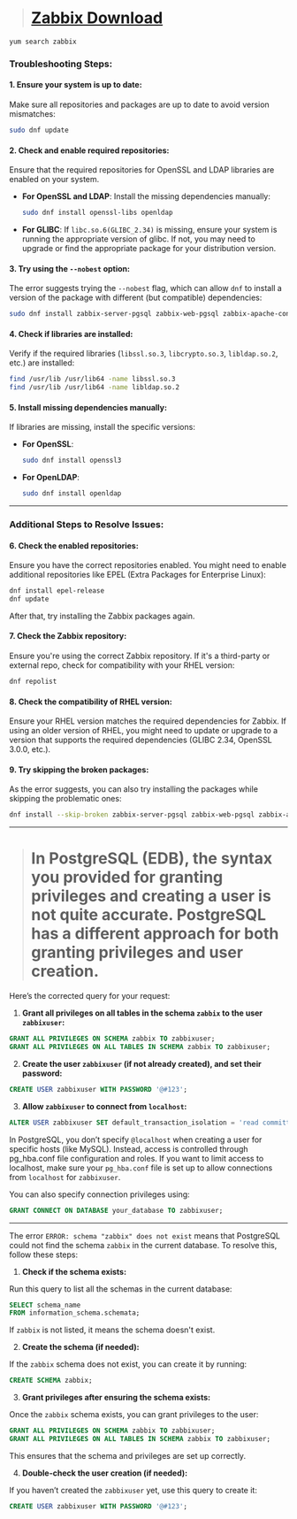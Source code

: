 > # [Zabbix Download](https://www.zabbix.com/download?zabbix=6.0&os_distribution=red_hat_enterprise_linux&os_version=9&components=server_frontend_agent&db=pgsql&ws=apache)

```
yum search zabbix
```

### Troubleshooting Steps:

#### 1. **Ensure your system is up to date**:
Make sure all repositories and packages are up to date to avoid version mismatches:
```bash
sudo dnf update
```

#### 2. **Check and enable required repositories**:
Ensure that the required repositories for OpenSSL and LDAP libraries are enabled on your system.

- **For OpenSSL and LDAP**:
  Install the missing dependencies manually:
  ```bash
  sudo dnf install openssl-libs openldap
  ```

- **For GLIBC**:
  If `libc.so.6(GLIBC_2.34)` is missing, ensure your system is running the appropriate version of glibc. If not, you may need to upgrade or find the appropriate package for your distribution version.

#### 3. **Try using the `--nobest` option**:
The error suggests trying the `--nobest` flag, which can allow `dnf` to install a version of the package with different (but compatible) dependencies:
```bash
sudo dnf install zabbix-server-pgsql zabbix-web-pgsql zabbix-apache-conf zabbix-sql-scripts zabbix-selinux-policy zabbix-agent --nobest
```

#### 4. **Check if libraries are installed**:
Verify if the required libraries (`libssl.so.3`, `libcrypto.so.3`, `libldap.so.2`, etc.) are installed:
```bash
find /usr/lib /usr/lib64 -name libssl.so.3
find /usr/lib /usr/lib64 -name libldap.so.2
```

#### 5. **Install missing dependencies manually**:
If libraries are missing, install the specific versions:
- **For OpenSSL**:
  ```bash
  sudo dnf install openssl3
  ```

- **For OpenLDAP**:
  ```bash
  sudo dnf install openldap
  ```

---

### Additional Steps to Resolve Issues:

#### 6. **Check the enabled repositories**:
Ensure you have the correct repositories enabled. You might need to enable additional repositories like EPEL (Extra Packages for Enterprise Linux):
```bash
dnf install epel-release
dnf update
```
After that, try installing the Zabbix packages again.

#### 7. **Check the Zabbix repository**:
Ensure you're using the correct Zabbix repository. If it's a third-party or external repo, check for compatibility with your RHEL version:
```bash
dnf repolist
```

#### 8. **Check the compatibility of RHEL version**:
Ensure your RHEL version matches the required dependencies for Zabbix. If using an older version of RHEL, you might need to update or upgrade to a version that supports the required dependencies (GLIBC 2.34, OpenSSL 3.0.0, etc.).

#### 9. **Try skipping the broken packages**:
As the error suggests, you can also try installing the packages while skipping the problematic ones:
```bash
dnf install --skip-broken zabbix-server-pgsql zabbix-web-pgsql zabbix-apache-conf zabbix-sql-scripts zabbix-selinux-policy zabbix-agent
```

<hr>


> # In PostgreSQL (EDB), the syntax you provided for granting privileges and creating a user is not quite accurate. PostgreSQL has a different approach for both granting privileges and user creation.

Here’s the corrected query for your request:

1. **Grant all privileges on all tables in the schema `zabbix` to the user `zabbixuser`:**

```sql
GRANT ALL PRIVILEGES ON SCHEMA zabbix TO zabbixuser;
GRANT ALL PRIVILEGES ON ALL TABLES IN SCHEMA zabbix TO zabbixuser;
```

2. **Create the user `zabbixuser` (if not already created), and set their password:**

```sql
CREATE USER zabbixuser WITH PASSWORD '@#123';
```

3. **Allow `zabbixuser` to connect from `localhost`:**

```sql
ALTER USER zabbixuser SET default_transaction_isolation = 'read committed';
```

In PostgreSQL, you don’t specify `@localhost` when creating a user for specific hosts (like MySQL). Instead, access is controlled through pg_hba.conf file configuration and roles. If you want to limit access to localhost, make sure your `pg_hba.conf` file is set up to allow connections from `localhost` for `zabbixuser`.

You can also specify connection privileges using:

```sql
GRANT CONNECT ON DATABASE your_database TO zabbixuser;
```

<hr>

The error `ERROR: schema "zabbix" does not exist` means that PostgreSQL could not find the schema `zabbix` in the current database. To resolve this, follow these steps:

1. **Check if the schema exists:**

Run this query to list all the schemas in the current database:

```sql
SELECT schema_name
FROM information_schema.schemata;
```

If `zabbix` is not listed, it means the schema doesn't exist.

2. **Create the schema (if needed):**

If the `zabbix` schema does not exist, you can create it by running:

```sql
CREATE SCHEMA zabbix;
```

3. **Grant privileges after ensuring the schema exists:**

Once the `zabbix` schema exists, you can grant privileges to the user:

```sql
GRANT ALL PRIVILEGES ON SCHEMA zabbix TO zabbixuser;
GRANT ALL PRIVILEGES ON ALL TABLES IN SCHEMA zabbix TO zabbixuser;
```

This ensures that the schema and privileges are set up correctly.

4. **Double-check the user creation (if needed):**

If you haven’t created the `zabbixuser` yet, use this query to create it:

```sql
CREATE USER zabbixuser WITH PASSWORD '@#123';
```
